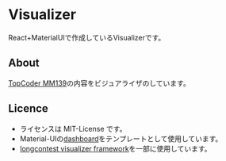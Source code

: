 # Visualizer

<!-- <div>
  <a href="./LICENSE">
    <img alt="LICENSE" src="https://img.shields.io/badge/license-MIT-blue.svg?maxAge=43200">
  </a>
</div> -->

React+MaterialUIで作成しているVisualizerです。

## About

[TopCoder MM139](https://www.topcoder.com/challenges/05bd815f-0e25-4268-a02d-7b8233d710dc)の内容をビジュアライザのしています。

## Licence

* ライセンスは MIT-License です。
* Material-UIの[dashboard](https://github.com/mui/material-ui/tree/v5.10.1/docs/data/material/getting-started/templates/dashboard)をテンプレートとして使用しています。
* [longcontest visualizer framework](https://github.com/kmyk/longcontest-visualizer-framework)を一部に使用しています。